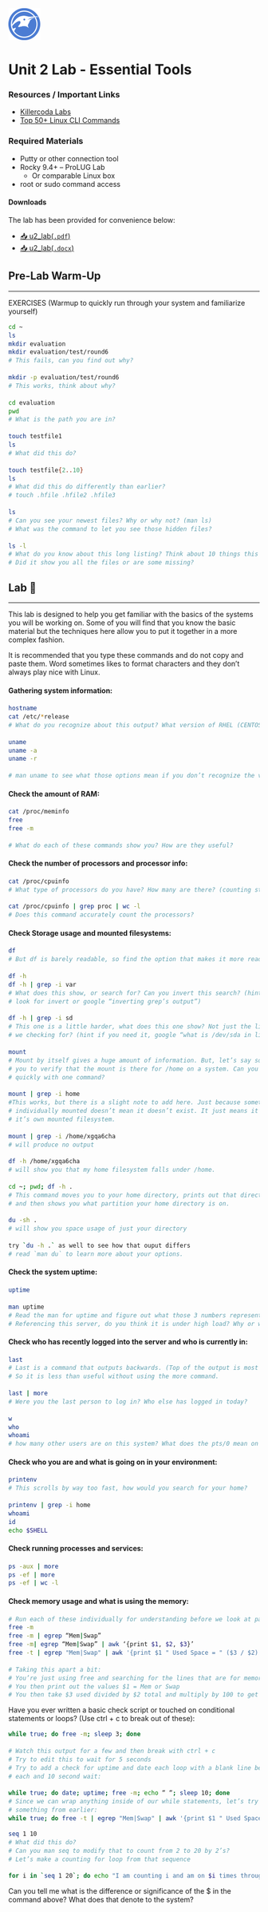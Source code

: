 <div class="flex-container">
        <img src="https://github.com/ProfessionalLinuxUsersGroup/img/blob/main/Assets/Logos/ProLUG_Round_Transparent_LOGO.png?raw=true" width="64" height="64"></img>
    <p>
        <h1>Unit 2 Lab - Essential Tools</h1>
    </p>
</div>

### Resources / Important Links

- [Killercoda Labs](https://killercoda.com/learn)
- [Top 50+ Linux CLI Commands](https://www.digitalocean.com/community/tutorials/linux-commands)

### Required Materials

- Putty or other connection tool
- Rocky 9.4+ – ProLUG Lab
  - Or comparable Linux box
- root or sudo command access

#### Downloads

The lab has been provided for convenience below:

- <a href="./assets/downloads/u2/u2_lab.pdf" target="_blank" download>📥 u2_lab(`.pdf`)</a>
- <a href="./assets/downloads/u2/u2_lab.docx" target="_blank" download>📥 u2_lab(`.docx`)</a>

## Pre-Lab Warm-Up

---

EXERCISES (Warmup to quickly run through your system and familiarize yourself)

```bash
cd ~
ls
mkdir evaluation
mkdir evaluation/test/round6
# This fails, can you find out why?

mkdir -p evaluation/test/round6
# This works, think about why?

cd evaluation
pwd
# What is the path you are in?

touch testfile1
ls
# What did this do?

touch testfile{2..10}
ls
# What did this do differently than earlier?
# touch .hfile .hfile2 .hfile3

ls
# Can you see your newest files? Why or why not? (man ls)
# What was the command to let you see those hidden files?

ls -l
# What do you know about this long listing? Think about 10 things this can show you.
# Did it show you all the files or are some missing?
```

## Lab 🧪

---

This lab is designed to help you get familiar with the basics of the systems you will be working on. Some of you will find that you know the basic material but the techniques here allow you to put it together in a more complex fashion.

It is recommended that you type these commands and do not copy and paste them. Word sometimes likes to format characters and they don’t always play nice with Linux.

#### Gathering system information:

```bash
hostname
cat /etc/*release
# What do you recognize about this output? What version of RHEL (CENTOS) are we on?

uname
uname -a
uname -r

# man uname to see what those options mean if you don’t recognize the values
```

#### Check the amount of RAM:

```bash
cat /proc/meminfo
free
free -m

# What do each of these commands show you? How are they useful?
```

#### Check the number of processors and processor info:

```bash
cat /proc/cpuinfo
# What type of processors do you have? How many are there? (counting starts at 0)

cat /proc/cpuinfo | grep proc | wc -l
# Does this command accurately count the processors?
```

#### Check Storage usage and mounted filesystems:

```bash
df
# But df is barely readable, so find the option that makes it more readable `man df`

df -h
df -h | grep -i var
# What does this show, or search for? Can you invert this search? (hint `man grep`
# look for invert or google “inverting grep’s output”)

df -h | grep -i sd
# This one is a little harder, what does this one show? Not just the line, what are
# we checking for? (hint if you need it, google “what is /dev/sda in linux”)

mount
# Mount by itself gives a huge amount of information. But, let’s say someone is asking
# you to verify that the mount is there for /home on a system. Can you check that
# quickly with one command?

mount | grep -i home
#This works, but there is a slight note to add here. Just because something isn’t
# individually mounted doesn’t mean it doesn’t exist. It just means it’s not part of
# it’s own mounted filesystem.

mount | grep -i /home/xgqa6cha
# will produce no output

df -h /home/xgqa6cha
# will show you that my home filesystem falls under /home.

cd ~; pwd; df -h .
# This command moves you to your home directory, prints out that directory,
# and then shows you what partition your home directory is on.

du -sh .
# will show you space usage of just your directory

try `du -h .` as well to see how that ouput differs
# read `man du` to learn more about your options.
```

#### Check the system uptime:

```bash
uptime

man uptime
# Read the man for uptime and figure out what those 3 numbers represent.
# Referencing this server, do you think it is under high load? Why or why not?
```

#### Check who has recently logged into the server and who is currently in:

```bash
last
# Last is a command that outputs backwards. (Top of the output is most recent).
# So it is less than useful without using the more command.

last | more
# Were you the last person to log in? Who else has logged in today?

w
who
whoami
# how many other users are on this system? What does the pts/0 mean on google?
```

#### Check who you are and what is going on in your environment:

```bash
printenv
# This scrolls by way too fast, how would you search for your home?

printenv | grep -i home
whoami
id
echo $SHELL
```

#### Check running processes and services:

```bash
ps -aux | more
ps -ef | more
ps -ef | wc -l
```

#### Check memory usage and what is using the memory:

```bash
# Run each of these individually for understanding before we look at part b.
free -m
free -m | egrep “Mem|Swap”
free -m| egrep “Mem|Swap” | awk ‘{print $1, $2, $3}’
free -t | egrep "Mem|Swap" | awk '{print $1 " Used Space = " ($3 / $2) * 100"%"}'

# Taking this apart a bit:
# You’re just using free and searching for the lines that are for memory and swap
# You then print out the values $1 = Mem or Swap
# You then take $3 used divided by $2 total and multiply by 100 to get the percentage
```

Have you ever written a basic check script or touched on conditional statements or loops? (Use ctrl + c to break out of these):

```bash
while true; do free -m; sleep 3; done

# Watch this output for a few and then break with ctrl + c
# Try to edit this to wait for 5 seconds
# Try to add a check for uptime and date each loop with a blank line between
# each and 10 second wait:

while true; do date; uptime; free -m; echo “ “; sleep 10; done
# Since we can wrap anything inside of our while statements, let’s try adding
# something from earlier:
while true; do free -t | egrep "Mem|Swap" | awk '{print $1 " Used Space = " ($3 / $2) * 100"%"}'; sleep 3; done
```

```bash
seq 1 10
# What did this do?
# Can you man seq to modify that to count from 2 to 20 by 2’s?
# Let’s make a counting for loop from that sequence

for i in `seq 1 20`; do echo "I am counting i and am on $i times through the loop"; done
```

Can you tell me what is the difference or significance of the $ in the command above? What does that denote to the system?
